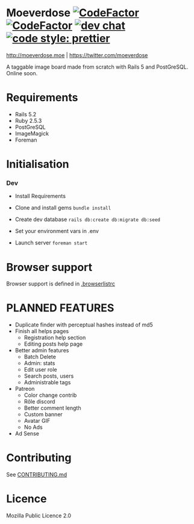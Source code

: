 # Moeverdose [![CodeFactor](https://www.codefactor.io/repository/github/eternialz/moeverdose/badge)](https://www.codefactor.io/repository/github/eternialz/moeverdose/) [![CodeFactor](https://travis-ci.org/eternialz/moeverdose.svg?branch=master)](https://travis-ci.org/eternialz/moeverdose) [![dev chat](https://discordapp.com/api/guilds/163371003366342657/widget.png?style=shield)](https://discord.me/moeverdose) [![code style: prettier](https://img.shields.io/badge/code_style-prettier-ff69b4.svg?style=flat)](https://github.com/prettier/prettier)

http://moeverdose.moe | https://twitter.com/moeverdose

A taggable image board made from scratch with Rails 5 and PostGreSQL.
Online soon.

# Requirements

- Rails 5.2
- Ruby 2.5.3
- PostGreSQL
- ImageMagick
- Foreman

# Initialisation

### Dev

- Install Requirements

- Clone and install gems
  `bundle install`

- Create dev database
  `rails db:create db:migrate db:seed`

- Set your environment vars in .env

- Launch server
  `foreman start`

# Browser support

Browser support is defined in [.browserlistrc](https://github.com/eternialz/moeverdose/blob/master/.browserlistrc)

# PLANNED FEATURES

- Duplicate finder with perceptual hashes instead of md5
- Finish all helps pages
  - Registration help section
  - Editing posts help page
- Better admin features
  - Batch Delete
  - Admin: stats
  - Edit user role
  - Search posts, users
  - Administrable tags
- Patreon
  - Color change contrib
  - Rôle discord
  - Better comment length
  - Custom banner
  - Avatar GIF
  - No Ads
- Ad Sense

# Contributing

See [CONTRIBUTING.md](https://github.com/eternialz/moeverdose/blob/master/CONTRIBUTING.md)

# Licence

Mozilla Public Licence 2.0
